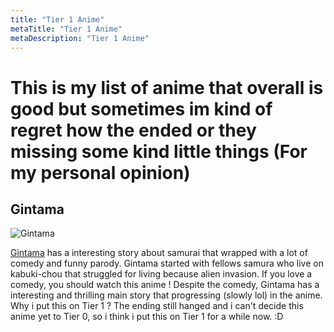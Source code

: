 ```yaml
---
title: "Tier 1 Anime"
metaTitle: "Tier 1 Anime"
metaDescription: "Tier 1 Anime"
---
```

# This is my list of anime that overall is good but sometimes im kind of regret how the ended or they missing some kind little things (For my personal opinion)
## Gintama
![Gintama](https://cdn.myanimelist.net/images/anime/10/73274.jpg "Jojo's Bizzare Adventure")

[Gintama](https://myanimelist.net/anime/918/Gintama) has a interesting story about samurai that wrapped with a lot of comedy and funny parody.
Gintama started with fellows samura who live on kabuki-chou that struggled for living because alien invasion.
If you love a comedy, you should watch this anime !
Despite the comedy, Gintama has a interesting and thrilling main story that progressing (slowly lol) in the anime.
Why i put this on Tier 1 ? The ending still hanged and i can't decide this anime yet to Tier 0, so i think i put this on Tier 1 for a while now. :D
